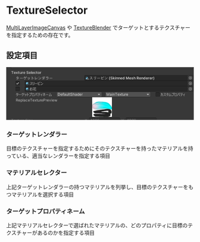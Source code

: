 # TextureSelector

[MultiLayerImageCanvas](/docs/Reference/MultiLayerImageCanvas) や [TextureBlender](/docs/Reference/TextureBlender.md) でターゲットとするテクスチャーを指定するための存在です。

## 設定項目

![TextureSelector](../img/TextureSelector.png)

### ターゲットレンダラー

目標のテクスチャーを指定するためにそのテクスチャーを持ったマテリアルを持っている、適当なレンダラーを指定する項目

### マテリアルセレクター

上記ターゲットレンダラーの持つマテリアルを列挙し、目標のテクスチャーをもつマテリアルを選択する項目

### ターゲットプロパティネーム

上記マテリアルセレクターで選ばれたマテリアルの、どのプロパティに目標のテクスチャーがあるのかを指定する項目
